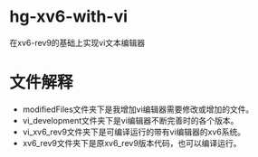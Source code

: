 # hg-xv6-with-vi
在xv6-rev9的基础上实现vi文本编辑器

# 文件解释
* modifiedFiles文件夹下是我增加vi编辑器需要修改或增加的文件。
* vi_development文件夹下是vi编辑器不断完善时的各个版本。
* vi_xv6_rev9文件夹下是可编译运行的带有vi编辑器的xv6系统。
* xv6_rev9文件夹下是原xv6_rev9版本代码，也可以编译运行。
